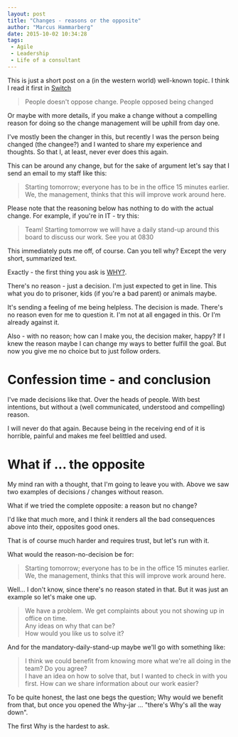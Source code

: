 ```yaml
---
layout: post
title: "Changes - reasons or the opposite"
author: "Marcus Hammarberg"
date: 2015-10-02 10:34:28
tags:
 - Agile
 - Leadership
 - Life of a consultant
---
```


This is just a short post on a (in the western world) well-known topic. I think I read it first in [Switch](http://heathbrothers.com/books/switch/)

<blockquote>People doesn't oppose change. People opposed being changed</blockquote>

Or maybe with more details, if you make a change without a compelling reason for doing so the change management will be uphill from day one. 

I've mostly been the changer in this, but recently I was the person being changed (the changee?) and I wanted to share my experience and thoughts. So that I, at least, never ever does this again.

<!-- excerpt-end -->

This can be around any change, but for the sake of argument let's say that I send an email to my staff like this: 

<blockquote>Starting tomorrow; everyone has to be in the office 15 minutes earlier. We, the management, thinks that this will improve work around here.</blockquote>

Please note that the reasoning below has nothing to do with the actual change. For example, if you're in IT - try this:

<blockquote>Team! Starting tomorrow we will have a daily stand-up around this board to discuss our work. See you at 0830</blockquote>

This immediately puts me off, of course. Can you tell why? Except the very short, summarized text. 

Exactly - the first thing you ask is [WHY?](http://www.marcusoft.net/2015/01/things-i-say-often-why.html). 

There's no reason - just a decision. I'm just expected to get in line. This what you do to prisoner, kids (if you're a bad parent) or animals maybe. 

It's sending a feeling of me being helpless. The decision is made. There's no reason even for me to question it. I'm not at all engaged in this. Or I'm already against it. 

Also - with no reason; how can I make you, the decision maker, happy? If I knew the reason maybe I can change my ways to better fulfill the goal. But now you give me no choice but to just follow orders.

# Confession time - and conclusion
I've made decisions like that. Over the heads of people. With best intentions, but without a (well communicated, understood and compelling) reason. 

I will never do that again. Because being in the receiving end of it is horrible, painful and makes me feel belittled and used.

# What if ... the opposite 
My mind ran with a thought, that I'm going to leave you with. Above we saw two examples of decisions / changes without reason. 

What if we tried the complete opposite: a reason but no change? 

I'd like that much more, and I think it renders all the bad consequences above into their, opposites good ones.

That is of course much harder and requires trust, but let's run with it.

What would the reason-no-decision be for: 

<blockquote>Starting tomorrow; everyone has to be in the office 15 minutes earlier. We, the management, thinks that this will improve work around here.</blockquote>

Well... I don't know, since there's no reason stated in that. But it was just an example so let's make one up. 

<blockquote>We have a problem. We get complaints about you not showing up in office on time. <br>
Any ideas on why that can be? <br>
How would you like us to solve it? <br>
</blockquote>

And for the mandatory-daily-stand-up maybe we'll go with something like: 

<blockquote>I think we could benefit from knowing more what we're all doing in the team? Do you agree? <br>
I have an idea on how to solve that, but I wanted to check in with you first. How can we share information about our work easier?</blockquote>

To be quite honest, the last one begs the question; Why would we benefit from that, but once you opened the Why-jar ... "there's Why's all the way down". 

The first Why is the hardest to ask.


